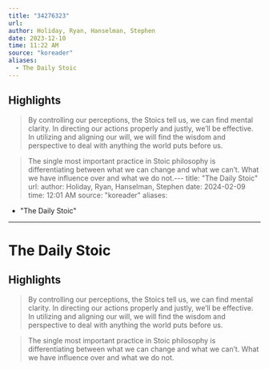 ```yaml
---
title: "34276323"
url:
author: Holiday, Ryan, Hanselman, Stephen
date: 2023-12-10
time: 11:22 AM
source: "koreader"
aliases:
  - The Daily Stoic
---
```

## Highlights
> By controlling our perceptions, the Stoics tell us, we can find mental clarity. In directing our actions properly and justly, we’ll be effective. In utilizing and aligning our will, we will find the wisdom and perspective to deal with anything the world puts before us.

> The single most important practice in Stoic philosophy is differentiating between what we can change and what we can’t. What we have influence over and what we do not.---
title: "The Daily Stoic"
url: 
author: Holiday, Ryan, Hanselman, Stephen
date: 2024-02-09
time: 12:01 AM
source: "koreader"
aliases:
  - "The Daily Stoic"
---
# The Daily Stoic

## Highlights
> By controlling our perceptions, the Stoics tell us, we can find mental clarity. In directing our actions properly and justly, we’ll be effective. In utilizing and aligning our will, we will find the wisdom and perspective to deal with anything the world puts before us.

> The single most important practice in Stoic philosophy is differentiating between what we can change and what we can’t. What we have influence over and what we do not.

